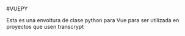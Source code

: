 #VUEPY

Esta es una envoltura de clase python para Vue para ser utilizada en proyectos que usen transcrypt